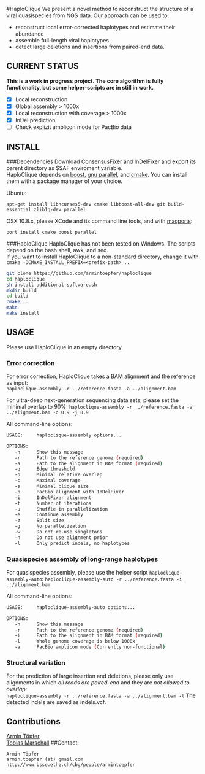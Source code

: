 #HaploClique
We present a novel method to reconstruct the structure of a viral quasispecies from NGS data.
Our approach can be used to:
 - reconstruct local error-corrected haplotypes and estimate their abundance
 - assemble full-length viral haplotypes
 - detect large deletions and insertions from paired-end data.

## CURRENT STATUS
<b>This is a work in progress project. The core algorithm is fully functionality, but some helper-scripts are in still in work.</b>
 - [x] Local reconstruction
 - [x] Global assembly > 1000x
 - [x] Local reconstruction with coverage > 1000x
 - [x] InDel prediction
 - [ ] Check explizit amplicon mode for PacBio data

## INSTALL
###Dependencies
Download [ConsensusFixer](https://github.com/armintoepfer/ConsensusFixer/releases) and [InDelFixer](https://github.com/armintoepfer/InDelFixer/releases) and export its parent directory as $SAF enviroment variable.  
HaploClique depends on [boost](http://www.boost.org/), [gnu parallel](http://www.gnu.org/software/parallel/), and [cmake](http://www.cmake.org/). You can install them with a package manager of your choice.

Ubuntu:  
```
apt-get install libncurses5-dev cmake libboost-all-dev git build-essential zlib1g-dev parallel
```

OSX 10.8.x, please XCode and its command line tools, and with [macports](http://www.macports.org/):
```
port install cmake boost parallel
```

###HaploClique
HaploClique has not been tested on Windows. The scripts depend on the bash shell, awk, and sed.  
If you want to install HaploClique to a non-standard directory, change it with `cmake -DCMAKE_INSTALL_PREFIX=<prefix-path> ..`
```bash
git clone https://github.com/armintoepfer/haploclique
cd haploclique
sh install-additional-software.sh
mkdir build
cd build
cmake ..
make
make install
```

## USAGE
Please use HaploClique in an empty directory.
### Error correction
For error correction, HaploClique takes a BAM alignment and the reference as input:  
`haploclique-assembly -r ../reference.fasta -a ../alignment.bam` 

For ultra-deep next-generation sequencing data sets, please set the minimal overlap to 90%:
`haploclique-assembly -r ../reference.fasta -a ../alignment.bam -o 0.9 -j 0.9` 

All command-line options:
```bash 
USAGE:     haploclique-assembly options...

OPTIONS:
   -h      Show this message
   -r      Path to the reference genome (required)
   -a      Path to the alignment in BAM format (required)
   -q      Edge threshold
   -o      Minimal relative overlap
   -c      Maximal coverage
   -s      Minimal clique size
   -p      PacBio alignment with InDelFixer
   -i      InDelFixer alignment
   -t      Number of iterations
   -u      Shuffle in parallelization
   -e      Continue assembly
   -z      Split size
   -g      No parallelization
   -w      Do not re-use singletons
   -n      Do not use alignment prior
   -l      Only predict indels, no haplotypes
```
### Quasispecies assembly of long-range haplotypes 
For quasispecies assembly, please use the helper script `haploclique-assembly-auto`:
`haploclique-assembly-auto -r ../reference.fasta -i ../alignment.bam`

All command-line options:
```bash
USAGE:     haploclique-assembly-auto options...

OPTIONS:
   -h      Show this message
   -r      Path to the reference genome (required)
   -i      Path to the alignment in BAM format (required)
   -l      Whole genome coverage is below 1000x
   -a      PacBio amplicon mode (Currently non-functional)
```

### Structural variation
For the prediction of large insertion and deletions, please only use alignments in which *all reads are paired-end* and they are *not allowed to overlap*:  
`haploclique-assembly -r ../reference.fasta -a ../alignment.bam -l`
The detected indels are saved as indels.vcf.

## Contributions
 [Armin Töpfer](http://www.bsse.ethz.ch/cbg/people/armintoepfer)  
 [Tobias Marschall](http://homepages.cwi.nl/~tm/)
##Contact:
```
Armin Töpfer
armin.toepfer (at) gmail.com
http://www.bsse.ethz.ch/cbg/people/armintoepfer
```
